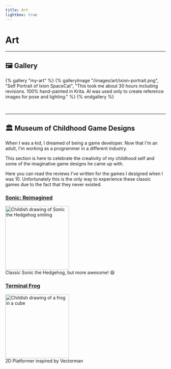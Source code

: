 ```yaml
---
title: Art
lightbox: true
---
```


# Art

---

## 🖼️ Gallery

{% gallery "my-art" %}
{% galleryImage "/images/art/ixion-portrait.png", "Self Portrait of Ixion SpaceCat", "This took me about 30 hours including revisions. 100% hand-painted in Krita. AI was used only to create reference images for pose and lighting." %}
{% endgallery %}

<br>

---

## 🏛️ Museum of Childhood Game Designs

When I was a kid, I dreamed of being a game developer. Now that I'm an adult, I'm working as a programmer in a different industry.

This section is here to celebrate the creativity of my childhood self and some of the imaginative game designs he came up with.

Here you can read the reviews I've written for the games I designed when I was 10. Unfortunately this is the only way to experience these classic games due to the fact that they never existed.

<a href="/museum/games/childhood/sonic-reimagined/"><h3>Sonic: Reimagined</h3></a>
<a href="/museum/games/childhood/sonic-reimagined/"><img src="/images/museum/sonic-happy.jpg" alt="Childish drawing of Sonic the Hedgehog smiling" width=200px><br></a>
Classic Sonic the Hedgehog, but more awesome! 😄

<a href="/museum/games/childhood/terminal-frog/"><h3>Terminal Frog</h3></a>
<a href="/museum/games/childhood/terminal-frog/"><img src="/images/museum/terminal-frog-cube.jpg" alt="Childish drawing of a frog in a cube" width=200px><br></a>
2D Platformer inspired by Vectorman

